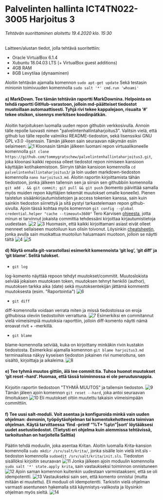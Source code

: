 # Palvelinten hallinta ICT4TN022-3005 Harjoitus 3

###### Tehtävän suorittaminen aloitettu 19.4.2020 klo. 15:30

Laitteen/alustan tiedot, jolla tehtävä suoritettiin:

* Oracle VirtualBox 6.1.4
* Xubuntu 18.04.03 LTS (+ VirtualBox guest additions)
* 4GB RAM
* 8GB Levytilaa (dynaaminen)

Aloitin tehtävän ajamalla komennon
`sudo apt-get update`
Sekä testasin minionin toimivuuden komennolla
`sudo salt '*' cmd.run 'whoami'`

#### a) MarkDown. Tee tämän tehtävän raportti MarkDownina. Helpointa on tehdä raportti GitHub-varastoon, jolloin md-päätteiset tiedostot muotoillaan automaattisesti. Tyhjä rivi tekee kappalejaon, risuaita ‘#’ tekee otsikon, sisennys merkitsee koodinpätkän.

Aloitin harjoituksen luomalla uuden repon githubin verkkosivulla.
 Annoin tälle repolle luovasti nimen "palvelintenhallintaharjoitus3".
 Valitsin vielä, että github luo tälle repolle valmiiksi README-tiedoston, sekä lisenssiksi GNU GPL v3.0 -lisenssin.
Tämän jälkeen sain seuraavan näkymän esiin selaimeen:
![1]
Kloonasin tämän jälkeen luomani repon virtuaalikoneelle komennolla
`git clone https://github.com/tommygratschew/palvelintenhallintaharjoitus3.git`, joka kloonasi kaikki repossa olleet
tiedostot repon nimiseen kansioon käyttäjän kotihakemistoon. Siirryin tähän kansioon komennolla
`cd palvelintenhallintaharjoitus3/` ja loin uuden markdown-tiedoston komennolla `nano harjoitus3.md`. Aloitin
raportin kirjoittamista tähän tiedostoon, jonka jälkeen tallensin sen ja siirsin sen githubbiin komennolla
`git add . && git commit; git pull && git push` (komento päivittää samalla myös muiden repon käyttäjien tekemät muutokset omalle koneelle). Pienen taistelun sisäänkirjautumistietojen ja access tokenien kanssa,
sain kuin sainkin tiedoston siirrettyä ja sitä pystyi tarkastelemaan repon github-sivulla. Ajoin tässä kohtaa myös 
komennon `git config --global credential.helper "cache --timeout=3600"` Tero Karvisen [ohjeesta](http://terokarvinen.com/2016/publish-your-project-with-github), jotta minun ei tarvinnut jokaista committia tehdessäni kirjoittaa kirjautumistietoja uudestaan.
![2]
![3]
Huomasin, että kaikki kirjoittamani asiast eivät olleet menneet sellaiseen muotoiluun kun olisin toivonut.
Löysinkin [cheatsheetin](https://github.com/adam-p/markdown-here/wiki/Markdown-Cheatsheet), jonka avulla sain muokattua
muotoilun haluamaani muotoon, jolloin se näytti tältä
![4]
![5]

#### d) Näytä omalla git-varastollasi esimerkit komennoista ‘git log’, ‘git diff’ ja ‘git blame’. Selitä tulokset.

* `git log`

log-komento näyttää repoon tehdyt muutokset/commitit. Muutoslokista selviää jokaisen muutoksen token, muutoksen tehnyt henkilö (author),
muutoksen tarkka aika (date) sekä muutoksentekijän jättämä kommentti muutoksesta (esim. "Raportointia")
![6]

* `git diff`

diff-komennolla voidaan verrata miten ja missä tiedostoissa on eroja githubissa oleviin tiedostoihin verrattuna.
![7]
Esimerkiksi en commitannut vielä viimeisimpiä muutoksia raporttiin, jolloin diff-komento näytti nämä eroavat rivit + -merkillä.

* `git blame`

blame-komennolla selviää, kuka on kirjoittany minkäkin rivin kustakin tiedostosta. Esimerkiksi ajamalla komennon `git blame harjoitus3.md` 
terminaalissa näkyy kyseisen tiedoston jokainen rivi numeroituna, sen sisältö, kirjoittaja ja aikaleima.
![8]

#### e) Tee tyhmä muutos gittiin, älä tee commit:tia. Tuhoa huonot muutokset ‘git reset –hard’. Huomaa, että tässä toiminnossa ei ole peruutusnappia.

Kirjoitin raportin tiedostoon "TYHMÄ MUUTOS" ja tallensin tiedoston.
![9]
Tämän jäleen ajoin komennon `git reset --hard`, joka antoi seuraavan ilmoituksen
![10]
Eli muutokset oltiin muutettu takaisin viimeisimpään committiin.

#### f) Tee uusi salt-moduli. Voit asentaa ja konfiguroida minkä vain uuden ohjelman: demonin, työpöytäohjelman tai komentokehotteesta toimivan ohjelman. Käytä tarvittaessa ‘find -printf “%T+ %p\n”|sort’ löytääksesi uudet asetustiedostot. (Tietysti eri ohjelma kuin aiemmissa tehtävissä, tarkoitushan on harjoitella Salttia)

Päätin tehdä moduulin, joka asentaa Kritan. Aloitin luomalla Krita-kansion komennolla `sudo mkdir /srv/salt/krita/`, jonka sisälle loin vielä init.sls -tiedoston komennolla `sudoedit /srv/salt/krita/init.sls`. Tiedoston sisällöksi kirjoitin seuraavan
![11]
Jonka jälkeen ajoin moduulin komennolla `sudo salt '*' state.apply krita`, sain vastaukseksi toiminnon onnistuneen
![12]
Ajoin saman komennon kuitenkin uudestaan varmistaakseni, että se oli idempotentti.
![13]
Vastaukseksi sain sen, että komento onnistui (mutta mitään ei muutettu). Eli moduuli oli idempotentti.
Tarkistin vielä ohjelman varmasti asentuneen hakemalla sitä käynnistys-valikosta ja löysinkin ohjelman myös sieltä.
![14]

[1]: https://i.imgur.com/oO3menW.png "1"
[2]: https://i.imgur.com/mkj9XqB.png "2"
[3]: https://i.imgur.com/myY7IjR.png "3"
[4]: https://i.imgur.com/ZJIr09P.png "4"
[5]: https://i.imgur.com/VxrfteK.png "5"
[6]: https://i.imgur.com/tNnqEtF.png "6"
[7]: https://i.imgur.com/T6xjfR4.png "7"
[8]: https://i.imgur.com/cCAEnMW.png "8"
[9]: https://i.imgur.com/9X3SFd3.png "9"
[10]: https://i.imgur.com/W8K58sJ.png "10"
[11]: https://i.imgur.com/jOL5kYQ.png "11"
[12]: https://i.imgur.com/doCz4ir.png "12"
[13]: https://i.imgur.com/GDqrsn4.png "13"
[14]: https://i.imgur.com/qBROrxs.png "14"
